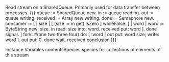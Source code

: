 Read stream on a SharedQueue. Primarily used for data transfer between processes.
{{{
	queue := SharedQueue new.
	in := queue reading.
	out := queue writing.
	received := Array new writing.
	done := Semaphore new.
	consumer :=	
		[ | size |
			[	(size := in get) isZero
			] whileFalse: [ | word |
				word := ByteString new: size.
				in read: size into: word.
				received put: word ].
			done signal.
		] fork.
	#(one two three four) do: [ :word | out put: word size; write: word ].
	out put: 0.
	done wait.
	received conclusion
}}}

Instance Variables
	contentsSpecies	<Class> species for collections of elements of this stream

